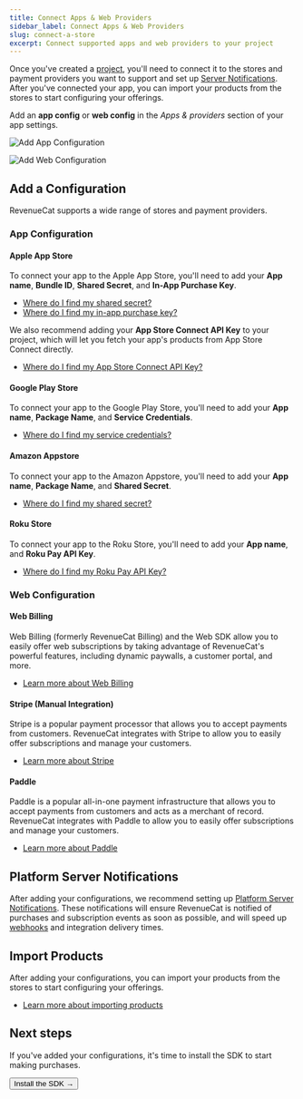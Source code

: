 ```yaml
---
title: Connect Apps & Web Providers
sidebar_label: Connect Apps & Web Providers
slug: connect-a-store
excerpt: Connect supported apps and web providers to your project
---
```


Once you've created a [project](/projects/overview), you'll need to connect it to the stores and payment providers you want to support and set up [Server Notifications](/platform-resources/server-notifications). After you've connected your app, you can import your products from the stores to start configuring your offerings.

Add an **app config** or **web config** in the _Apps & providers_ section of your app settings.

![Add App Configuration](/docs_images/projects/add-app-platform.png)

![Add Web Configuration](/docs_images/projects/add-web-platform.png)

## Add a Configuration

RevenueCat supports a wide range of stores and payment providers.

### App Configuration

#### Apple App Store

To connect your app to the Apple App Store, you'll need to add your **App name**, **Bundle ID**, **Shared Secret**, and **In-App Purchase Key**.

- [Where do I find my shared secret?](/service-credentials/itunesconnect-app-specific-shared-secret)
- [Where do I find my in-app purchase key?](/service-credentials/itunesconnect-app-specific-shared-secret/in-app-purchase-key-configuration)

We also recommend adding your **App Store Connect API Key** to your project, which will let you fetch your app's products from App Store Connect directly.

- [Where do I find my App Store Connect API Key?](/service-credentials/itunesconnect-app-specific-shared-secret/app-store-connect-api-key-configuration)

#### Google Play Store

To connect your app to the Google Play Store, you'll need to add your **App name**, **Package Name**, and **Service Credentials**.

- [Where do I find my service credentials?](/service-credentials/creating-play-service-credentials)

#### Amazon Appstore

To connect your app to the Amazon Appstore, you'll need to add your **App name**, **Package Name**, and **Shared Secret**.

- [Where do I find my shared secret?](/service-credentials/amazon-appstore-credentials)

#### Roku Store

To connect your app to the Roku Store, you'll need to add your **App name**, and **Roku Pay API Key**.

- [Where do I find my Roku Pay API Key?](/service-credentials/roku-credentials)

### Web Configuration

#### Web Billing

Web Billing (formerly RevenueCat Billing) and the Web SDK allow you to easily offer web subscriptions by taking advantage of RevenueCat's powerful features, including dynamic paywalls, a customer portal, and more.

- [Learn more about Web Billing](/web/web-billing/overview)

#### Stripe (Manual Integration)

Stripe is a popular payment processor that allows you to accept payments from customers. RevenueCat integrates with Stripe to allow you to easily offer subscriptions and manage your customers.

- [Learn more about Stripe](/web/integrations/stripe)

#### Paddle

Paddle is a popular all-in-one payment infrastructure that allows you to accept payments from customers and acts as a merchant of record. RevenueCat integrates with Paddle to allow you to easily offer subscriptions and manage your customers.

- [Learn more about Paddle](/web/integrations/paddle)

## Platform Server Notifications

After adding your configurations, we recommend setting up [Platform Server Notifications](/platform-resources/server-notifications). These notifications will ensure RevenueCat is notified of purchases and subscription events as soon as possible, and will speed up [webhooks](/integrations/webhooks) and integration delivery times.

## Import Products

After adding your configurations, you can import your products from the stores to start configuring your offerings.

- [Learn more about importing products](/offerings/products-overview)

## Next steps

If you've added your configurations, it's time to install the SDK to start making purchases.

<Button href="/docs/getting-started/installation">Install the SDK →</Button>

